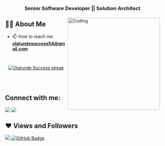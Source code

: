 

<h3 align="center"> Senior Software Developer || Solution Architect </h3>
<h4 align="center"></h4>

<img align="right" alt="Coding" width="300" src="https://cdn.dribbble.com/users/1162077/screenshots/3848914/programmer.gif">


## 🙋‍♂️ About Me

- 📫 How to reach me **olatundesuccess54@gmail.com**

<br/>

<p align="center">
    <a href="https://github.com/Success0452/github-readme-streak-stats">
        <img title="🔥 Get streak stats for your profile at git.io/streak-stats" alt="Olatunde Success streak" src="https://github-readme-streak-stats.herokuapp.com/?user=Success0452&theme=black-ice&hide_border=true&stroke=0000&background=060A0CD0"/>
    </a>
</p>

<br/>
<br/>

## Connect with me:
<p align="left">

<a href = "https://www.linkedin.com/in/olatunde-success0453/"><img src="https://img.icons8.com/fluent/48/000000/linkedin.png"/></a>
<a href = "https://www.instagram.com/Famous0452/"><img src="https://img.icons8.com/fluent/48/000000/instagram-new.png"/></a>

</p>

## ❤ Views and Followers
<a href="https://github.com/Meghna-DAS/github-profile-views-counter">
    <img src="https://komarev.com/ghpvc/?username=Success0452">
</a>
<a href="https://github.com/Success0452?tab=followers"><img src="https://img.shields.io/github/followers/Success0452?label=Followers&style=social" alt="GitHub Badge"></a>
